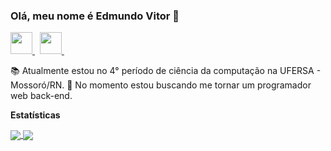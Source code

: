 ### Olá, meu nome é Edmundo Vitor 👋

<a href="https://www.linkedin.com/in/edmundo-vitor">
  <img width="35px" src="https://imgur.com/uzhjqkw" />
</a> &nbsp;

<a href="https://www.instagram.com/edmundo_vtr">
  <img width="35px" src="https://imgur.com/odxDCn3" />
</a> &nbsp;

📚 Atualmente estou no 4° período de ciência da computação na UFERSA - Mossoró/RN.
📖 No momento estou buscando me tornar um programador web back-end.

**Estatísticas**  

<a href="https://github.com/edmundo-vitor">
  <img align="center" src="https://github-readme-stats.vercel.app/api/top-langs/?username=edmundo-vitor&layout=compact" />
</a>

<a href="https://github.com/edmundo-vitor">
 <img align="center" src="https://github-readme-stats.vercel.app/api?username=edmundo-vitor&show_icons=true" />
</a>

<!--
**edmundo-vitor/edmundo-vitor** is a ✨ _special_ ✨ repository because its `README.md` (this file) appears on your GitHub profile.

Here are some ideas to get you started:

- 🔭 I’m currently working on ...
- 🌱 I’m currently learning ...
- 👯 I’m looking to collaborate on ...
- 🤔 I’m looking for help with ...
- 💬 Ask me about ...
- 📫 How to reach me: ...
- 😄 Pronouns: ...
- ⚡ Fun fact: ...
-->
